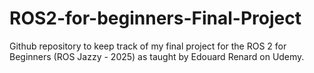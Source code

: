 # ROS2-for-beginners-Final-Project
Github repository to keep track of my final project for the ROS 2 for Beginners (ROS Jazzy - 2025) as taught by Edouard Renard on Udemy.
